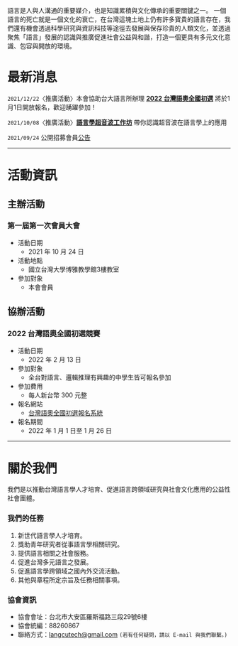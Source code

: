 
語言是人與人溝通的重要媒介，也是知識累積與文化傳承的重要關鍵之一。 
一個語言的死亡就是一個文化的衰亡，在台灣這塊土地上仍有許多寶貴的語言存在，我們還有機會透過科學研究與資訊科技等途徑去發展與保存珍貴的人類文化，並透過聚焦「語言」發展的認識與推廣促進社會公益與和諧，打造一個更具有多元文化意識、包容與開放的環境。



# 最新消息
`2021/12/22`〈推廣活動〉本會協助台大語言所辦理 **[2022 台灣語奧全國初選](https://www.ioltw.org/)** 將於1月1日開放報名，歡迎踴躍參加！  

`2021/10/08`〈推廣活動〉**[語言學超音波工作坊](https://sbs-ntu.github.io/2021-ultrasound-workshop/)** 帶你認識超音波在語言學上的應用  

`2021/09/24` 公開招募會員[公告](/公開招募會員公告.pdf)  



***

# 活動資訊
## 主辦活動
### 第一屆第一次會員大會
- 活動日期
  - 2021 年 10 月 24 日
- 活動地點
  - 國立台灣大學博雅教學館3樓教室 
- 參加對象
  - 本會會員
  
  
## 協辦活動
### 2022 台灣語奧全國初選競賽 
- 活動日期
  - 2022 年 2 月 13 日
- 參加對象
  - 全台對語言、邏輯推理有興趣的中學生皆可報名參加
- 參加費用
  - 每人新台幣 300 元整
- 報名網站
  - [台灣語奧全國初選報名系統](https://reg.ioltw.org/)
- 報名期間 
  - 2022 年 1 月 1 日至 1 月 26 日 




***

# 關於我們

我們是以推動台灣語言學人才培育、促進語言跨領域研究與社會文化應用的公益性社會團體。   

### 我們的任務
1. 新世代語言學人才培育。
2. 獎助青年研究者從事語言學相關研究。
3. 提供語言相關之社會服務。
4. 促進台灣多元語言之發展。
5. 促進語言學跨領域之國內外交流活動。
6. 其他與章程所定宗旨及任務相關事項。

### 協會資訊
- 協會會址：台北市大安區羅斯福路三段29號6樓 
- 協會統編：88260867   
- 聯絡方式：langcutech@gmail.com
`(若有任何疑問，請以 E-mail 與我們聯繫。)`

